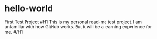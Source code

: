 # hello-world
First Test Project
#H1
This is my personal read-me test project. I am unfamiliar with how GitHub works. But it will be a learning experience for me. 
#/H1
